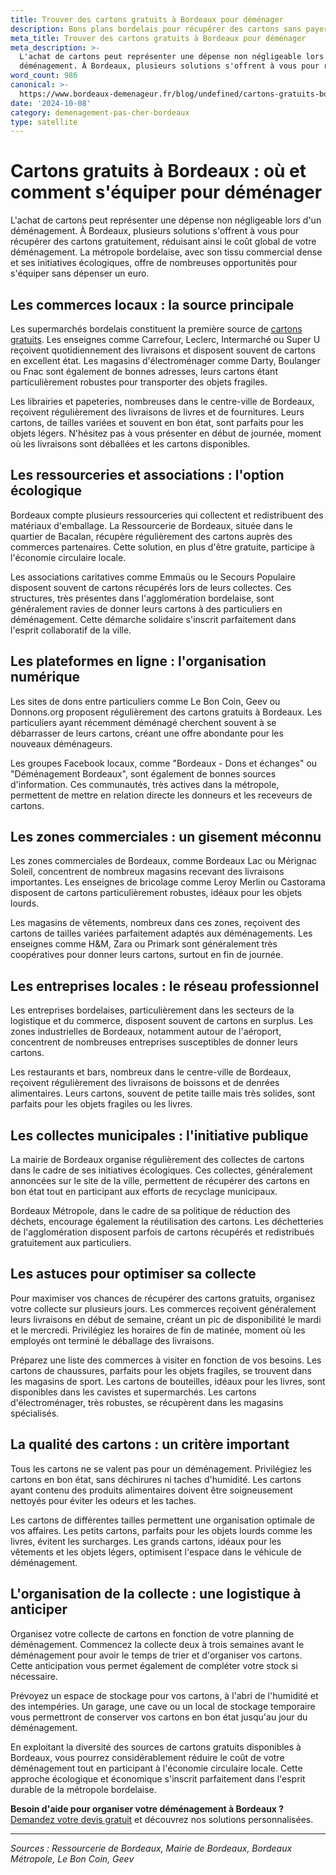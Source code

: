 ```yaml
---
title: Trouver des cartons gratuits à Bordeaux pour déménager
description: Bons plans bordelais pour récupérer des cartons sans payer.
meta_title: Trouver des cartons gratuits à Bordeaux pour déménager
meta_description: >-
  L'achat de cartons peut représenter une dépense non négligeable lors d'un
  déménagement. À Bordeaux, plusieurs solutions s'offrent à vous pour récupére.
word_count: 986
canonical: >-
  https://www.bordeaux-demenageur.fr/blog/undefined/cartons-gratuits-bordeaux-demenagement
date: '2024-10-08'
category: demenagement-pas-cher-bordeaux
type: satellite
---
```



# Cartons gratuits à Bordeaux : où et comment s'équiper pour déménager

L'achat de cartons peut représenter une dépense non négligeable lors d'un déménagement. À Bordeaux, plusieurs solutions s'offrent à vous pour récupérer des cartons gratuitement, réduisant ainsi le coût global de votre déménagement. La métropole bordelaise, avec son tissu commercial dense et ses initiatives écologiques, offre de nombreuses opportunités pour s'équiper sans dépenser un euro.

## Les commerces locaux : la source principale

Les supermarchés bordelais constituent la première source de [cartons gratuits](/blog/etudiant/cartons-gratuits). Les enseignes comme Carrefour, Leclerc, Intermarché ou Super U reçoivent quotidiennement des livraisons et disposent souvent de cartons en excellent état. Les magasins d'électroménager comme Darty, Boulanger ou Fnac sont également de bonnes adresses, leurs cartons étant particulièrement robustes pour transporter des objets fragiles.

Les librairies et papeteries, nombreuses dans le centre-ville de Bordeaux, reçoivent régulièrement des livraisons de livres et de fournitures. Leurs cartons, de tailles variées et souvent en bon état, sont parfaits pour les objets légers. N'hésitez pas à vous présenter en début de journée, moment où les livraisons sont déballées et les cartons disponibles.

## Les ressourceries et associations : l'option écologique

Bordeaux compte plusieurs ressourceries qui collectent et redistribuent des matériaux d'emballage. La Ressourcerie de Bordeaux, située dans le quartier de Bacalan, récupère régulièrement des cartons auprès des commerces partenaires. Cette solution, en plus d'être gratuite, participe à l'économie circulaire locale.

Les associations caritatives comme Emmaüs ou le Secours Populaire disposent souvent de cartons récupérés lors de leurs collectes. Ces structures, très présentes dans l'agglomération bordelaise, sont généralement ravies de donner leurs cartons à des particuliers en déménagement. Cette démarche solidaire s'inscrit parfaitement dans l'esprit collaboratif de la ville.

## Les plateformes en ligne : l'organisation numérique

Les sites de dons entre particuliers comme Le Bon Coin, Geev ou Donnons.org proposent régulièrement des cartons gratuits à Bordeaux. Les particuliers ayant récemment déménagé cherchent souvent à se débarrasser de leurs cartons, créant une offre abondante pour les nouveaux déménageurs.

Les groupes Facebook locaux, comme "Bordeaux - Dons et échanges" ou "Déménagement Bordeaux", sont également de bonnes sources d'information. Ces communautés, très actives dans la métropole, permettent de mettre en relation directe les donneurs et les receveurs de cartons.

## Les zones commerciales : un gisement méconnu

Les zones commerciales de Bordeaux, comme Bordeaux Lac ou Mérignac Soleil, concentrent de nombreux magasins recevant des livraisons importantes. Les enseignes de bricolage comme Leroy Merlin ou Castorama disposent de cartons particulièrement robustes, idéaux pour les objets lourds.

Les magasins de vêtements, nombreux dans ces zones, reçoivent des cartons de tailles variées parfaitement adaptés aux déménagements. Les enseignes comme H&M, Zara ou Primark sont généralement très coopératives pour donner leurs cartons, surtout en fin de journée.

## Les entreprises locales : le réseau professionnel

Les entreprises bordelaises, particulièrement dans les secteurs de la logistique et du commerce, disposent souvent de cartons en surplus. Les zones industrielles de Bordeaux, notamment autour de l'aéroport, concentrent de nombreuses entreprises susceptibles de donner leurs cartons.

Les restaurants et bars, nombreux dans le centre-ville de Bordeaux, reçoivent régulièrement des livraisons de boissons et de denrées alimentaires. Leurs cartons, souvent de petite taille mais très solides, sont parfaits pour les objets fragiles ou les livres.

## Les collectes municipales : l'initiative publique

La mairie de Bordeaux organise régulièrement des collectes de cartons dans le cadre de ses initiatives écologiques. Ces collectes, généralement annoncées sur le site de la ville, permettent de récupérer des cartons en bon état tout en participant aux efforts de recyclage municipaux.

Bordeaux Métropole, dans le cadre de sa politique de réduction des déchets, encourage également la réutilisation des cartons. Les déchetteries de l'agglomération disposent parfois de cartons récupérés et redistribués gratuitement aux particuliers.

## Les astuces pour optimiser sa collecte

Pour maximiser vos chances de récupérer des cartons gratuits, organisez votre collecte sur plusieurs jours. Les commerces reçoivent généralement leurs livraisons en début de semaine, créant un pic de disponibilité le mardi et le mercredi. Privilégiez les horaires de fin de matinée, moment où les employés ont terminé le déballage des livraisons.

Préparez une liste des commerces à visiter en fonction de vos besoins. Les cartons de chaussures, parfaits pour les objets fragiles, se trouvent dans les magasins de sport. Les cartons de bouteilles, idéaux pour les livres, sont disponibles dans les cavistes et supermarchés. Les cartons d'électroménager, très robustes, se récupèrent dans les magasins spécialisés.

## La qualité des cartons : un critère important

Tous les cartons ne se valent pas pour un déménagement. Privilégiez les cartons en bon état, sans déchirures ni taches d'humidité. Les cartons ayant contenu des produits alimentaires doivent être soigneusement nettoyés pour éviter les odeurs et les taches.

Les cartons de différentes tailles permettent une organisation optimale de vos affaires. Les petits cartons, parfaits pour les objets lourds comme les livres, évitent les surcharges. Les grands cartons, idéaux pour les vêtements et les objets légers, optimisent l'espace dans le véhicule de déménagement.

## L'organisation de la collecte : une logistique à anticiper

Organisez votre collecte de cartons en fonction de votre planning de déménagement. Commencez la collecte deux à trois semaines avant le déménagement pour avoir le temps de trier et d'organiser vos cartons. Cette anticipation vous permet également de compléter votre stock si nécessaire.

Prévoyez un espace de stockage pour vos cartons, à l'abri de l'humidité et des intempéries. Un garage, une cave ou un local de stockage temporaire vous permettront de conserver vos cartons en bon état jusqu'au jour du déménagement.

En exploitant la diversité des sources de cartons gratuits disponibles à Bordeaux, vous pourrez considérablement réduire le coût de votre déménagement tout en participant à l'économie circulaire locale. Cette approche écologique et économique s'inscrit parfaitement dans l'esprit durable de la métropole bordelaise.

**Besoin d'aide pour organiser votre déménagement à Bordeaux ?** [Demandez votre devis gratuit](https://moverz-bordeaux.fr/devis) et découvrez nos solutions personnalisées.

---

*Sources : Ressourcerie de Bordeaux, Mairie de Bordeaux, Bordeaux Métropole, Le Bon Coin, Geev*
